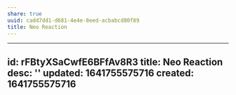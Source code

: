 ```yaml
---
share: true
uuid: cadd7dd1-d681-4e4e-8eed-acbabcd80f89
title: Neo Reaction
---
```

---
id: rFBtyXSaCwfE6BFfAv8R3
title: Neo Reaction
desc: ''
updated: 1641755575716
created: 1641755575716
---